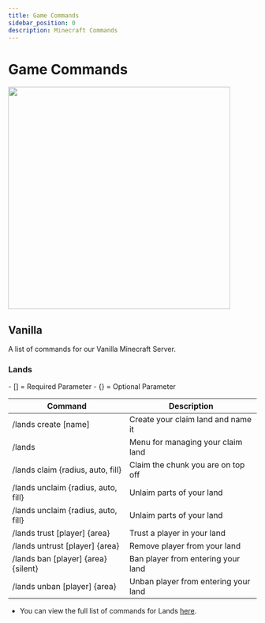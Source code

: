 ```yaml
---
title: Game Commands
sidebar_position: 0
description: Minecraft Commands
---
```

<span class="game-mc">

# Game Commands

</span>
<div class="flex-vcenter mb-1">
<img src="https://i.pinimg.com/736x/67/35/aa/6735aa12801c2bccd2de46089e0463bb.jpg" width="450px"/>
</div>

<span class="game-mc">

## Vanilla

</span>
A list of commands for our Vanilla Minecraft Server.

<span class="game-mc">

### Lands 

</span>
- <span class="req-para">&#91;&#93;</span> = Required Parameter
- <span class="opt-para">&#123;&#125;</span> = Optional Parameter

| Command         | Description                                  |
|-----------------|----------------------------------------------|
| /lands create <span class="req-para">&#91;name&#93;</span> | Create your claim land and name it |
| /lands  | Menu for managing your claim land |
| /lands claim <span class="opt-para">&#123;radius, auto, fill&#125;</span> | Claim the chunk you are on top off |
| /lands unclaim <span class="opt-para">&#123;radius, auto, fill&#125;</span> | Unlaim parts of your land |
| /lands unclaim <span class="opt-para">&#123;radius, auto, fill&#125;</span> | Unlaim parts of your land |
| /lands trust <span class="req-para">&#91;player&#93;</span> <span class="opt-para">&#123;area&#125;</span> | Trust a player in your land |
| /lands untrust <span class="req-para">&#91;player&#93;</span> <span class="opt-para">&#123;area&#125;</span> | Remove player from your land |
| /lands ban <span class="req-para">&#91;player&#93;</span> <span class="opt-para">&#123;area&#125;</span> <span class="opt-para">&#123;silent&#125;</span> | Ban player from entering your land |
| /lands unban <span class="req-para">&#91;player&#93;</span> <span class="opt-para">&#123;area&#125;</span> | Unban player from entering your land |



- You can view the full list of commands for Lands [here](https://wiki.incredibleplugins.com/lands/players/basics/commands).